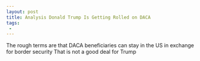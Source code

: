 ```yaml
---
layout: post
title: Analysis Donald Trump Is Getting Rolled on DACA
tags:
 -
---
```

The rough terms are that DACA beneficiaries can stay in the US in exchange for border security That is not a good deal for Trump
